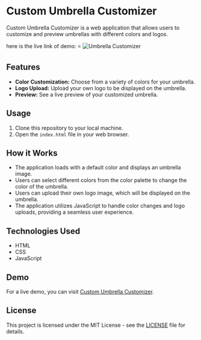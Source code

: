 # Custom Umbrella Customizer

Custom Umbrella Customizer is a web application that allows users to customize and preview umbrellas with different colors and logos.

here is the live link of demo: ⭐
![Umbrella Customizer](https://deluxe-buttercream-ff76ff.netlify.app/)

## Features

- **Color Customization:** Choose from a variety of colors for your umbrella.
- **Logo Upload:** Upload your own logo to be displayed on the umbrella.
- **Preview:** See a live preview of your customized umbrella.

## Usage

1. Clone this repository to your local machine.
2. Open the `index.html` file in your web browser.

## How it Works

- The application loads with a default color and displays an umbrella image.
- Users can select different colors from the color palette to change the color of the umbrella.
- Users can upload their own logo image, which will be displayed on the umbrella.
- The application utilizes JavaScript to handle color changes and logo uploads, providing a seamless user experience.

## Technologies Used

- HTML
- CSS
- JavaScript

## Demo

For a live demo, you can visit [Custom Umbrella Customizer](https://example.com).

## License

This project is licensed under the MIT License - see the [LICENSE](LICENSE) file for details.
